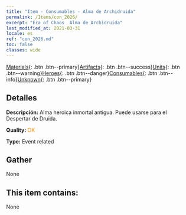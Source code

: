 ```yaml
---
title: "Item - Consumables - Alma de Archidruida"
permalink: /Items/con_2026/
excerpt: "Era of Chaos  Alma de Archidruida"
last_modified_at: 2021-03-31
locale: es
ref: "con_2026.md"
toc: false
classes: wide
---
```

 [Materials](/es/Items/){: .btn .btn--primary}[Artifacts](/es/Items/Artifacts/){: .btn .btn--success}[Units](/es/Items/Units/){: .btn .btn--warning}[Heroes](/es/Items/Heroes/){: .btn .btn--danger}[Consumables](/es/Items/Consumables/){: .btn .btn--info}[Unknown](/es/Items/Unknown/){: .btn .btn--primary}

## Detalles
 **Descripción:** Alma heroica inmortal antigua. Puede usarse para el Despertar de Druida.

 **Quality:** <span style="color: #FF8C00">OK</span>

 **Type:** Event related

## Gather

  None

## This item contains:

  None


